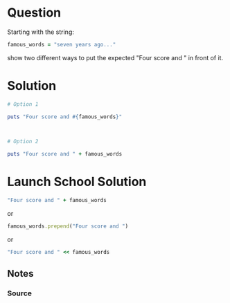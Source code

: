# Question
Starting with the string:

```ruby
famous_words = "seven years ago..."
```

show two different ways to put the expected "Four score and " in front of it.



# Solution
```rb
# Option 1

puts "Four score and #{famous_words}"

  

# Option 2

puts "Four score and " + famous_words
```

# Launch School Solution

```ruby
"Four score and " + famous_words
```

or

```ruby
famous_words.prepend("Four score and ")
```

or

```ruby
"Four score and " << famous_words
```


## Notes


### Source